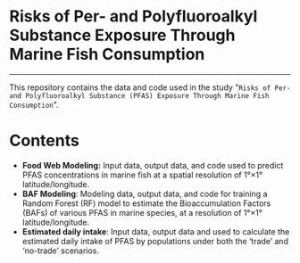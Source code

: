 # Risks of Per- and Polyfluoroalkyl Substance Exposure Through Marine Fish Consumption

---
This repository contains the data and code used in the study "`Risks of Per- and Polyfluoroalkyl Substance (PFAS) Exposure Through Marine Fish Consumption`".

# Contents
- **Food Web Modeling:** Input data, output data, and code used to predict PFAS concentrations in marine fish at a spatial resolution of 1°×1° latitude/longitude.
- **BAF Modeling**: Modeling data, output data, and code for training a Random Forest (RF) model to estimate the Bioaccumulation Factors (BAFs) of various PFAS in marine species, at a resolution of 1°×1° latitude/longitude.
- **Estimated daily intake**: Input data, output data and used to calculate the estimated daily intake of PFAS by populations under both the ‘trade’ and ‘no-trade’ scenarios.

